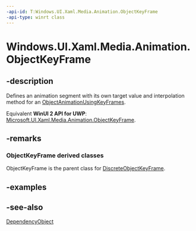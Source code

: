 ```yaml
---
-api-id: T:Windows.UI.Xaml.Media.Animation.ObjectKeyFrame
-api-type: winrt class
---
```


<!-- Class syntax.
public class ObjectKeyFrame : Windows.UI.Xaml.DependencyObject, Windows.UI.Xaml.Media.Animation.IObjectKeyFrame
-->

# Windows.UI.Xaml.Media.Animation.ObjectKeyFrame

## -description
Defines an animation segment with its own target value and interpolation method for an [ObjectAnimationUsingKeyFrames](objectanimationusingkeyframes.md).

Equivalent **WinUI 2 API for UWP**: [Microsoft.UI.Xaml.Media.Animation.ObjectKeyFrame](/windows/winui/api/microsoft.ui.xaml.media.animation.objectkeyframe).

## -remarks
### **ObjectKeyFrame** derived classes

ObjectKeyFrame is the parent class for [DiscreteObjectKeyFrame](discreteobjectkeyframe.md).

## -examples

## -see-also
[DependencyObject](../windows.ui.xaml/dependencyobject.md)
